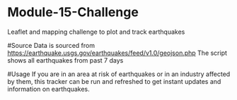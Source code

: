 # Module-15-Challenge
Leaflet and mapping challenge to plot and track earthquakes

#Source
Data is sourced from https://earthquake.usgs.gov/earthquakes/feed/v1.0/geojson.php
The script shows all earthquakes from past 7 days

#Usage
If you are in an area at risk of earthquakes or in an industry affected by them, this tracker can be run and refreshed to get instant updates and information on earthquakes.
